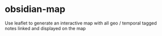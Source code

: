 # obsidian-map

Use leaflet to generate an interactive map with all geo / temporal tagged notes linked and displayed on the map 
